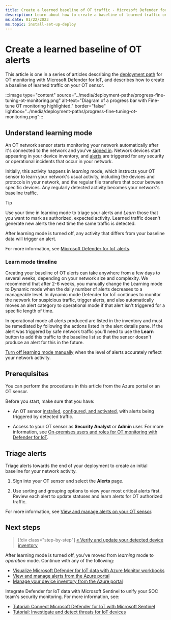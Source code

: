 ```yaml
---
title: Create a learned baseline of OT traffic - Microsoft Defender for IoT
description: Learn about how to create a baseline of learned traffic on your OT sensor.
ms.date: 01/22/2023
ms.topic: install-set-up-deploy
---
```


# Create a learned baseline of OT alerts

This article is one in a series of articles describing the [deployment path](../ot-deploy/ot-deploy-path.md) for OT monitoring with Microsoft Defender for IoT, and describes how to create a baseline of learned traffic on your OT sensor.

:::image type="content" source="../media/deployment-paths/progress-fine-tuning-ot-monitoring.png" alt-text="Diagram of a progress bar with Fine-tune OT monitoring highlighted." border="false" lightbox="../media/deployment-paths/progress-fine-tuning-ot-monitoring.png":::

## Understand learning mode

An OT network sensor starts monitoring your network automatically after it's connected to the network and you've [signed in](activate-deploy-sensor.md#sign-in-to-the-sensor-console-and-change-the-default-password). Network devices start appearing in your device inventory, and [alerts](../alerts.md) are triggered for any security or operational incidents that occur in your network.

Initially, this activity happens in *learning* mode, which instructs your OT sensor to learn your network's usual activity, including the devices and protocols in your network, and the regular file transfers that occur between specific devices. Any regularly detected activity becomes your network's baseline traffic.

> [!TIP]
> Use your time in learning mode to triage your alerts and *Learn* those that you want to mark as authorized, expected activity. Learned traffic doesn't generate new alerts the next time the same traffic is detected.
>
> After learning mode is turned off, any activity that differs from your baseline data will trigger an alert.

For more information, see [Microsoft Defender for IoT alerts](../alerts.md).

### Learn mode timeline

Creating your baseline of OT alerts can take anywhere from a few days to several weeks, depending on your network size and complexity. We recommend that after 2-6 weeks, you manually change the Learning mode to Dynamic mode when the daily number of alerts decreases to a manageable level. In dynamic mode Defender for IoT continues to monitor the network for suspicious traffic, trigger alerts, and also automatically moves an alert category to operational mode if that alert isn't triggered for a specific length of time.

In operational mode all alerts produced are listed in the inventory and must be remediated by following the actions listed in the alert details pane. If the alert was triggered by safe network traffic you'll need to use the **Learn** button to add this traffic to the baseline list so that the sensor doesn't produce an alert for this in the future.

[Turn off learning mode manually](../how-to-manage-individual-sensors.md#turn-off-learning-mode-manually) when the level of alerts accurately reflect your network activity.

## Prerequisites

You can perform the procedures in this article from the Azure portal or an OT sensor.

Before you start, make sure that you have:

- An OT sensor [installed](install-software-ot-sensor.md), [configured, and activated](activate-deploy-sensor.md), with alerts being triggered by detected traffic.

- Access to your OT sensor as **Security Analyst** or **Admin** user. For more information, see [On-premises users and roles for OT monitoring with Defender for IoT](../roles-on-premises.md).

## Triage alerts

Triage alerts towards the end of your deployment to create an initial baseline for your network activity.

1. Sign into your OT sensor and select the **Alerts** page.

1. Use sorting and grouping options to view your most critical alerts first. Review each alert to update statuses and learn alerts for OT authorized traffic.

For more information, see [View and manage alerts on your OT sensor](../how-to-view-alerts.md).

## Next steps

> [!div class="step-by-step"]
> [« Verify and update your detected device inventory](update-device-inventory.md)

After learning mode is turned off, you've moved from *learning* mode to *operation* mode. Continue with any of the following:

- [Visualize Microsoft Defender for IoT data with Azure Monitor workbooks](../workbooks.md)
- [View and manage alerts from the Azure portal](../how-to-manage-cloud-alerts.md)
- [Manage your device inventory from the Azure portal](../how-to-manage-device-inventory-for-organizations.md)

Integrate Defender for IoT data with Microsoft Sentinel to unify your SOC team's security monitoring. For more information, see:

- [Tutorial: Connect Microsoft Defender for IoT with Microsoft Sentinel](../iot-solution.md)
- [Tutorial: Investigate and detect threats for IoT devices](../iot-advanced-threat-monitoring.md)
